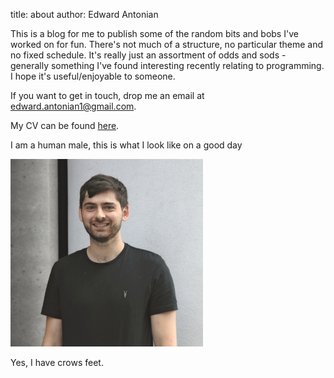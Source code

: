 title: about
author: Edward Antonian


This is a blog for me to publish some of the random bits and bobs I've worked on for fun. There's not much of a structure, no particular theme and no fixed schedule. It's really just an assortment of odds and sods - generally something I've found interesting recently relating to programming. I hope it's useful/enjoyable to someone.

If you want to get in touch, drop me an email at <edward.antonian1@gmail.com>.

My CV can be found [here](CV.pdf).

I am a human male, this is what I look like on a good day

<img src="../images/Ed_2_edited_resized.JPG" height="300px" />

Yes, I have crows feet. 

